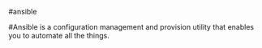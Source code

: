#ansible
  
#Ansible is a configuration management and provision utility that enables you to automate all the things.
